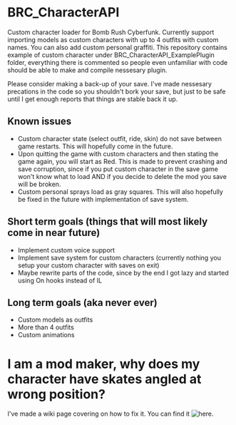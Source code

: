 # BRC_CharacterAPI
Custom character loader for Bomb Rush Cyberfunk. Currently support importing models as custom characters with up to 4 outfits with custom names. You can also add custom personal graffiti. This repository contains example of custom character under BRC_CharacterAPI_ExamplePlugin folder, everything there is commented so people even unfamiliar with code should be able to make and compile nessesary plugin.

Please consider making a back-up of your save. I've made nessesary precations in the code so you shouldn't bork your save, but just to be safe until I get enough reports that things are stable back it up.

## Known issues
* Custom character state (select outfit, ride, skin) do not save between game restarts. This will hopefully come in the future.
* Upon quitting the game with custom characters and then stating the game again, you will start as Red. This is made to prevent crashing and save corruption, since if you put custom character in the save game won't know what to load AND if you decide to delete the mod you save will be broken.
* Custom personal sprays load as gray squares. This will also hopefully be fixed in the future with implementation of save system.

## Short term goals (things that will most likely come in near future)
* Implement custom voice support
* Implement save system for custom characters (currently nothing you setup your custom character with saves on exit)
* Maybe rewrite parts of the code, since by the end I got lazy and started using On hooks instead of IL

## Long term goals (aka never ever)
* Custom models as outfits
* More than 4 outfits
* Custom animations

# I am a mod maker, why does my character have skates angled at wrong position? 
I've made a wiki page covering on how to fix it. You can find it ![here](https://github.com/viliger2/BRC_CharacterAPI/wiki/Why-is-are-my-skates-at-the-wrong-angle%3F).
